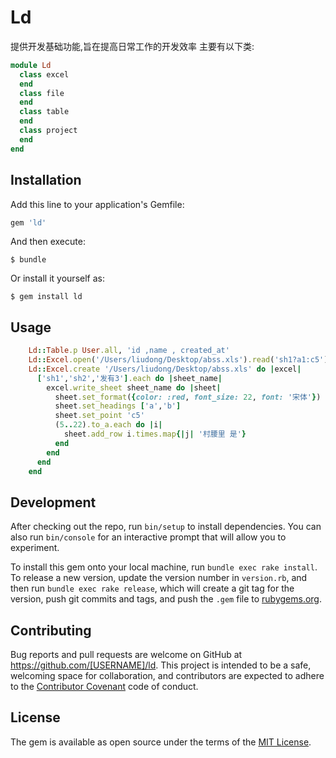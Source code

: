 # Ld

提供开发基础功能,旨在提高日常工作的开发效率
主要有以下类:
```ruby
module Ld
  class excel
  end
  class file
  end
  class table
  end
  class project
  end
end
```

## Installation

Add this line to your application's Gemfile:

```ruby
gem 'ld'
```

And then execute:

    $ bundle

Or install it yourself as:

    $ gem install ld

## Usage

```ruby
    Ld::Table.p User.all, 'id ,name , created_at'
    Ld::Excel.open('/Users/liudong/Desktop/abss.xls').read('sh1?a1:c5')
    Ld::Excel.create '/Users/liudong/Desktop/abss.xls' do |excel|
      ['sh1','sh2','发有3'].each do |sheet_name|
        excel.write_sheet sheet_name do |sheet|
          sheet.set_format({color: :red, font_size: 22, font: '宋体'})
          sheet.set_headings ['a','b']
          sheet.set_point 'c5'
          (5..22).to_a.each do |i|
            sheet.add_row i.times.map{|j| '村腰里 是'}
          end
        end
      end
    end
```

## Development

After checking out the repo, run `bin/setup` to install dependencies. You can also run `bin/console` for an interactive prompt that will allow you to experiment.

To install this gem onto your local machine, run `bundle exec rake install`. To release a new version, update the version number in `version.rb`, and then run `bundle exec rake release`, which will create a git tag for the version, push git commits and tags, and push the `.gem` file to [rubygems.org](https://rubygems.org).

## Contributing

Bug reports and pull requests are welcome on GitHub at https://github.com/[USERNAME]/ld. This project is intended to be a safe, welcoming space for collaboration, and contributors are expected to adhere to the [Contributor Covenant](http://contributor-covenant.org) code of conduct.


## License

The gem is available as open source under the terms of the [MIT License](http://opensource.org/licenses/MIT).

##